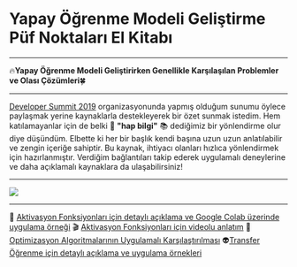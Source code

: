 # Yapay Öğrenme Modeli Geliştirme Püf Noktaları El Kitabı
---

🔥**Yapay Öğrenme Modeli Geliştirirken Genellikle Karşılaşılan Problemler ve Olası Çözümleri**🍀

---

[Developer Summit 2019](http://summit.devnot.com/) organizasyonunda yapmış olduğum sunumu öylece paylaşmak yerine kaynaklarla destekleyerek bir özet sunmak istedim. Hem katılamayanlar için de belki 💊 **"hap bilgi"** 📚 dediğimiz bir yönlendirme olur diye düşündüm. Elbette ki her bir başlık kendi başına uzun uzun anlatılabilir ve zengin içeriğe sahiptir. Bu kaynak, ihtiyacı olanları hızlıca yönlendirmek için hazırlanmıştır. Verdiğim bağlantıları takip ederek uygulamalı deneylerine ve daha açıklamalı kaynaklara da ulaşabilirsiniz! 

---

![](https://github.com/ayyucekizrak/Yapay_Ogrenme_Modeli_Gelistirme_Puf_Noktalari/blob/master/Yapay%20%C3%96%C4%9Frenme%20Modeli%20Geli%C5%9Ftirme%20P%C3%BCf%20Noktalar%C4%B1%20El%20Kitab%C4%B1.png)

---

🌈 [Aktivasyon Fonksiyonları için detaylı açıklama ve Google Colab üzerinde uygulama örneği](https://medium.com/deep-learning-turkiye/derin-%C3%B6%C4%9Frenme-i%C3%A7in-aktivasyon-fonksiyonlar%C4%B1n%C4%B1n-kar%C5%9F%C4%B1la%C5%9Ft%C4%B1r%C4%B1lmas%C4%B1-cee17fd1d9cd)
🎬 [Aktivasyon Fonksiyonları için videolu anlatım](https://www.youtube.com/watch?v=ZMkLC-ebIqE)
🎯[Optimizasyon Algoritmalarının Uygulamalı Karşılaştırılması](https://github.com/ayyucekizrak/Udemy_DerinOgrenmeyeGiris/tree/master/Optimizasyon_Algoritmalarinin_Karsilastirilmasi)
👽[Transfer Öğrenme için detaylı açıklama ve uygulama örnekleri](https://github.com/ayyucekizrak/Udemy_DerinOgrenmeyeGiris/tree/master/TransferOgrenme_FineTuning)
